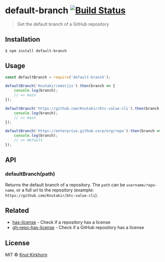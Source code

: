 # default-branch [![Build Status](https://travis-ci.org/Knutakir/default-branch.svg?branch=main)](https://travis-ci.org/Knutakir/default-branch)
> Get the default branch of a GitHub repository

## Installation
```
$ npm install default-branch
```

## Usage
```js
const defaultBranch = require('default-branch');

defaultBranch('Knutakir/emorjis').then(branch => {
    console.log(branch);
    // => main
});

defaultBranch('https://github.com/Knutakir/btc-value-cli').then(branch => {
    console.log(branch);
    // => main
});

defaultBranch('https://enterprise.github.corp/org/repo').then(branch => {
    console.log(branch);
    // => default
});
```

## API
### defaultBranch(path)
Returns the default branch of a repository. The `path` can be `username/repo-name`, or a full url to the repository (example: `https://github.com/Knutakir/btc-value-cli`).

## Related
- [has-license](https://github.com/Knutakir/has-license) - Check if a repository has a license
- [gh-repo-has-license](https://github.com/Knutakir/gh-repo-has-license) - Check if a GitHub repository has a license

## License
MIT © [Knut Kirkhorn](LICENSE)
